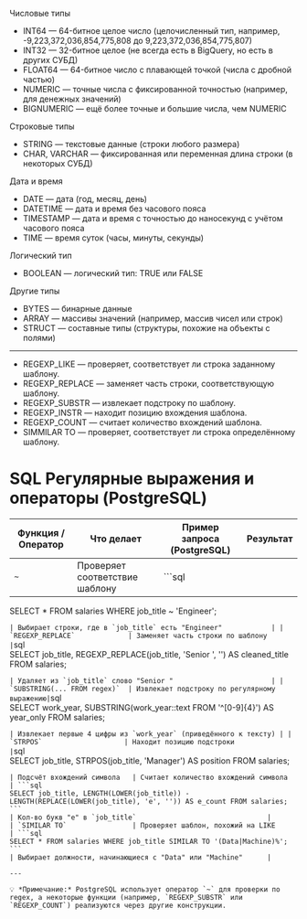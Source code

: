 Числовые типы
- INT64 — 64-битное целое число (целочисленный тип, например, -9,223,372,036,854,775,808 до 9,223,372,036,854,775,807)
- INT32 — 32-битное целое (не всегда есть в BigQuery, но есть в других СУБД)
- FLOAT64 — 64-битное число с плавающей точкой (числа с дробной частью)
- NUMERIC — точные числа с фиксированной точностью (например, для денежных значений)
- BIGNUMERIC — ещё более точные и большие числа, чем NUMERIC


Строковые типы
- STRING — текстовые данные (строки любого размера)
- CHAR, VARCHAR — фиксированная или переменная длина строки (в некоторых СУБД)

Дата и время
- DATE — дата (год, месяц, день)
- DATETIME — дата и время без часового пояса
- TIMESTAMP — дата и время с точностью до наносекунд с учётом часового пояса
- TIME — время суток (часы, минуты, секунды)

Логический тип
- BOOLEAN — логический тип: TRUE или FALSE

Другие типы
- BYTES — бинарные данные
- ARRAY — массивы значений (например, массив чисел или строк)
- STRUCT — составные типы (структуры, похожие на объекты с полями)
 ________________________________________________________________________________________________________________________________
- REGEXP_LIKE — проверяет, соответствует ли строка заданному шаблону.
- REGEXP_REPLACE — заменяет часть строки, соответствующую шаблону.
- REGEXP_SUBSTR — извлекает подстроку по шаблону.
- REGEXP_INSTR — находит позицию вхождения шаблона.
- REGEXP_COUNT — считает количество вхождений шаблона.
- SIMMILAR TO  — проверяет, соответствует ли строка определённому шаблону.

# SQL Регулярные выражения и операторы (PostgreSQL)

| Функция / Оператор           | Что делает                                   | Пример запроса (PostgreSQL)                                                                                          | Результат                                                    |
|-----------------------------|----------------------------------------------|----------------------------------------------------------------------------------------------------------------------|--------------------------------------------------------------|
| `~`                         | Проверяет соответствие шаблону               | ```sql                                                                                                              
SELECT * FROM salaries WHERE job_title ~ 'Engineer';                                                                      
```                                                                                                                    | Выбирает строки, где в `job_title` есть "Engineer"            |
| `REGEXP_REPLACE`             | Заменяет часть строки по шаблону             | ```sql                                                                                                              
SELECT job_title, REGEXP_REPLACE(job_title, 'Senior ', '') AS cleaned_title FROM salaries;                               
```                                                                                                                    | Удаляет из `job_title` слово "Senior "                        |
| `SUBSTRING(... FROM regex)`  | Извлекает подстроку по регулярному выражению| ```sql                                                                                                              
SELECT work_year, SUBSTRING(work_year::text FROM '^[0-9]{4}') AS year_only FROM salaries;                                
```                                                                                                                    | Извлекает первые 4 цифры из `work_year` (приведённого к тексту) |
| `STRPOS`                    | Находит позицию подстроки                     | ```sql                                                                                                              
SELECT job_title, STRPOS(job_title, 'Manager') AS position FROM salaries;                                               
```                                                                                                                    | Позиция первого вхождения "Manager" или 0                    |
| Подсчёт вхождений символа   | Считает количество вхождений символа          | ```sql                                                                                                              
SELECT job_title, LENGTH(LOWER(job_title)) - LENGTH(REPLACE(LOWER(job_title), 'e', '')) AS e_count FROM salaries;         
```                                                                                                                    | Кол-во букв "e" в `job_title`                                |
| `SIMILAR TO`                | Проверяет шаблон, похожий на LIKE             | ```sql                                                                                                              
SELECT * FROM salaries WHERE job_title SIMILAR TO '(Data|Machine)%';                                                        
```                                                                                                                    | Выбирает должности, начинающиеся с "Data" или "Machine"      |

---

💡 *Примечание:* PostgreSQL использует оператор `~` для проверки по regex, а некоторые функции (например, `REGEXP_SUBSTR` или `REGEXP_COUNT`) реализуются через другие конструкции.

